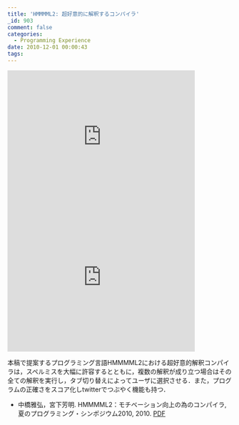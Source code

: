 ```yaml
---
title: 'HMMMML2: 超好意的に解釈するコンパイラ'
_id: 903
comment: false
categories:
  - Programming Experience
date: 2010-12-01 00:00:43
tags:
---
```


<iframe width="420" height="315" src="https://www.youtube.com/embed/7h0EedR5C3Y" frameborder="0" allowfullscreen></iframe>
<iframe width="420" height="315" src="https://www.youtube.com/embed/dpOg6bIsU1k" frameborder="0" allowfullscreen></iframe>

本稿で提案するプログラミング言語HMMMML2における超好意的解釈コンパイラは，スペルミスを大幅に許容するとともに，複数の解釈が成り立つ場合はその全ての解釈を実行し，タブ切り替えによってユーザに選択させる．また，プログラムの正確さをスコア化しtwitterでつぶやく機能も持つ．

*   中橋雅弘，宮下芳明. HMMMML2：モチベーション向上の為のコンパイラ, 夏のプログラミング・シンポジウム2010, 2010\. [PDF](HMMMML2.pdf)
